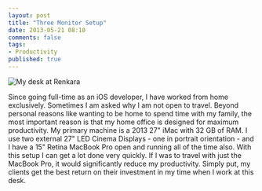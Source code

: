 ```yaml
---
layout: post
title: "Three Monitor Setup"
date: 2013-05-21 08:10
comments: false
tags:
- Productivity
published: true
---
```


![My desk at Renkara](http://farm6.staticflickr.com/5337/8764993217_4837895268_z.jpg)

Since going full-time as an iOS developer, I have worked from home exclusively.  Sometimes I am asked why I am not open to travel.  Beyond personal reasons like wanting to be home to spend time with my family, the most important reason is that my home office is designed for maximum productivity.  My primary machine is a 2013 27" iMac with 32 GB of RAM.  I use two external 27" LED Cinema Displays - one in portrait orientation - and I have a 15" Retina MacBook Pro open and running all of the time also.  With this setup I can get a lot done very quickly.  If I was to travel with just the MacBook Pro, it would significantly reduce my productivity.  Simply put, my clients get the best return on their investment in my time when I work at this desk.
